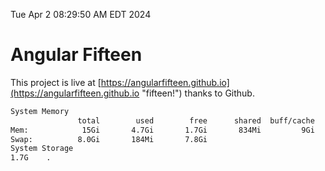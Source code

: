 Tue Apr  2 08:29:50 AM EDT 2024

# Angular Fifteen


This project is live at [https://angularfifteen.github.io](https://angularfifteen.github.io "fifteen!") thanks to Github.

```bash
System Memory
               total        used        free      shared  buff/cache   available
Mem:            15Gi       4.7Gi       1.7Gi       834Mi         9Gi        10Gi
Swap:          8.0Gi       184Mi       7.8Gi
System Storage
1.7G	.
```
